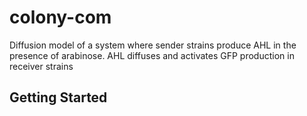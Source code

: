 # colony-com
Diffusion model of a system where sender strains produce AHL in the presence of arabinose. AHL diffuses and activates GFP production in receiver strains

## Getting Started

